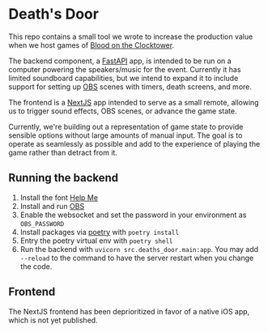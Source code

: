 # Death's Door

This repo contains a small tool we wrote to increase the production value when we host games of [Blood on the Clocktower](https://bloodontheclocktower.com/).

The backend component, a [FastAPI](https://fastapi.tiangolo.com/) app, is intended to be run on a computer powering the speakers/music for the event. Currently it has limited soundboard capabilities, but we intend to expand it to include support for setting up [OBS](https://obsproject.com/) scenes with timers, death screens, and more.

The frontend is a [NextJS](https://nextjs.org/) app intended to serve as a small remote, allowing us to trigger sound effects, OBS scenes, or advance the game state.

Currently, we're building out a representation of game state to provide sensible options without large amounts of manual input. The goal is to operate as seamlessly as possible and add to the experience of playing the game rather than detract from it.

## Running the backend

1. Install the font [Help Me](https://www.dafont.com/help-me.font)
2. Install and run [OBS](https://obsproject.com/downloads)
3. Enable the websocket and set the password in your environment as `OBS_PASSWORD`
4. Install packages via [poetry](https://python-poetry.org/docs/) with `poetry install`
5. Entry the poetry virtual env with `poetry shell`
6. Run the backend with `uvicorn src.deaths_door.main:app`. You may add `--reload` to the command to have the server restart when you change the code.

## Frontend

The NextJS frontend has been deprioritized in favor of a native iOS app, which is not yet published.